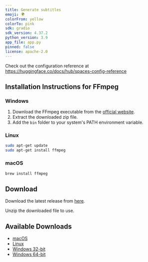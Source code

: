 ```yaml
---
title: Generate subtitles
emoji: 🌍
colorFrom: yellow
colorTo: pink
sdk: gradio
sdk_version: 4.37.2
python_version: 3.9
app_file: app.py
pinned: false
license: apache-2.0
---
```


Check out the configuration reference at https://huggingface.co/docs/hub/spaces-config-reference


<!-- 
```
sudo apt-get install ffmpeg
```


```
pip install nuitka
sudo apt-get install ffmpeg patchelf

nuitka --standalone --onefile --output-dir=dist app.py
``` -->


## Installation Instructions for FFmpeg

### Windows
1. Download the FFmpeg executable from the [official website](https://ffmpeg.org/download.html).
2. Extract the downloaded zip file.
3. Add the `bin` folder to your system's PATH environment variable.

### Linux
```bash
sudo apt-get update
sudo apt-get install ffmpeg
```

### macOS
```bash
brew install ffmpeg
```

## Download
Download the latest release from [here](https://github.com/hewenyu/generate-subtitles-for-videos/releases).

Unzip the downloaded file to use.

## Available Downloads
- [macOS](https://github.com/hewenyu/generate-subtitles-for-videos/releases/download/v0.1.1/app-drawin.zip)
- [Linux](https://github.com/hewenyu/generate-subtitles-for-videos/releases/download/v0.1.1/app-drawin.zip)
- [Windows 32-bit](https://github.com/hewenyu/generate-subtitles-for-videos/releases/download/v0.1.1/app-Win32.zip)
- [Windows 64-bit](https://github.com/hewenyu/generate-subtitles-for-videos/releases/download/v0.1.1/app-x64.zip)